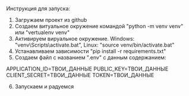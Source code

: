 Инструкция для запуска:
1. Загружаем проект из github
2. Создаем витуальное окружение командой "python -m venv venv" или "vertualenv venv"
3. Активируем вируальное окружение. Windows: "venv\Scripts\activate.bat", Linux: "source venv/bin/activate.bat"
4. Устанавливаем зависимости "pip install -r requirements.txt"
5. Создаем файл с названием ".env" с данным содержанием:

APPLICATION_ID=ТВОИ_ДАННЫЕ
PUBLIC_KEY=ТВОИ_ДАННЫЕ
CLIENT_SECRET=ТВОИ_ДАННЫЕ
TOKEN=ТВОИ_ДАННЫЕ

6. Запускаем и радуемся